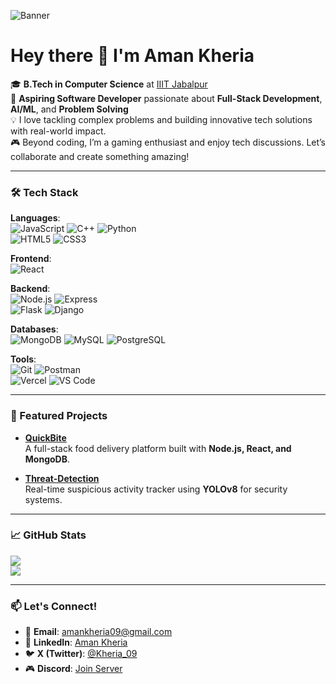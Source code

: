 ![Banner](./assests/image.png)

# Hey there 👋 I'm Aman Kheria

🎓 **B.Tech in Computer Science** at [IIIT Jabalpur](https://www.iiitdmj.ac.in/)  
🚀 **Aspiring Software Developer** passionate about **Full-Stack Development**, **AI/ML**, and **Problem Solving**  
💡 I love tackling complex problems and building innovative tech solutions with real-world impact.  
🎮 Beyond coding, I’m a gaming enthusiast and enjoy tech discussions. Let’s collaborate and create something amazing!  

---

### 🛠️ Tech Stack

**Languages**:  
![JavaScript](https://img.shields.io/badge/JavaScript-F7DF1E?style=flat&logo=javascript&logoColor=black)
![C++](https://img.shields.io/badge/C++-00599C?style=flat&logo=cplusplus&logoColor=white) 
![Python](https://img.shields.io/badge/Python-3776AB?style=flat&logo=python&logoColor=white)  
![HTML5](https://img.shields.io/badge/HTML5-E34F26?style=flat&logo=html5&logoColor=white) 
![CSS3](https://img.shields.io/badge/CSS3-1572B6?style=flat&logo=css3&logoColor=white)

**Frontend**:  
![React](https://img.shields.io/badge/React-61DAFB?style=flat&logo=react&logoColor=black) 

**Backend**:  
![Node.js](https://img.shields.io/badge/Node.js-339933?style=flat&logo=node.js&logoColor=white) 
![Express](https://img.shields.io/badge/Express-000000?style=flat&logo=express&logoColor=white)  
![Flask](https://img.shields.io/badge/Flask-000000?style=flat&logo=flask&logoColor=white)
![Django](https://img.shields.io/badge/Django-092E20?style=flat&logo=django&logoColor=white)

**Databases**:  
![MongoDB](https://img.shields.io/badge/MongoDB-47A248?style=flat&logo=mongodb&logoColor=white) 
![MySQL](https://img.shields.io/badge/MySQL-4479A1?style=flat&logo=mysql&logoColor=white) 
![PostgreSQL](https://img.shields.io/badge/PostgreSQL-4169E1?style=flat&logo=postgresql&logoColor=white)

**Tools**:  
![Git](https://img.shields.io/badge/Git-F05032?style=flat&logo=git&logoColor=white) 
![Postman](https://img.shields.io/badge/Postman-FF6C37?style=flat&logo=postman&logoColor=white)  
![Vercel](https://img.shields.io/badge/Vercel-000000?style=flat&logo=vercel&logoColor=white) 
![VS Code](https://img.shields.io/badge/VS_Code-007ACC?style=flat&logo=visual-studio-code&logoColor=white)

---

### 🚀 Featured Projects

- **[QuickBite](https://github.com/Kheria1509/QuickBite)**  
  A full-stack food delivery platform built with **Node.js, React, and MongoDB**.

- **[Threat-Detection](https://github.com/Kheria1509/Threat-Detection)**  
  Real-time suspicious activity tracker using **YOLOv8** for security systems.

---

### 📈 GitHub Stats

![](https://github-readme-stats.vercel.app/api?username=Kheria1509&theme=dark&hide_border=false&show_icons=true&count_private=false)  
![](https://github-readme-streak-stats.herokuapp.com/?user=Kheria1509&theme=dark&hide_border=false)  

---

### 📫 Let's Connect!

- 📧 **Email**: [amankheria09@gmail.com](mailto:amankheria09@gmail.com)
- 💼 **LinkedIn**: [Aman Kheria](https://www.linkedin.com/in/aman-kheria-117371259/)
- 🐦 **X (Twitter)**: [@Kheria_09](https://x.com/Kheria_09)
- 🎮 **Discord**: [Join Server](https://discord.gg/sn4dvFCJ)
